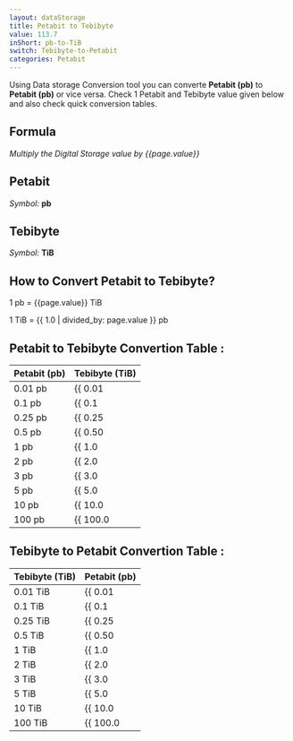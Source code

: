 ```yaml
---
layout: dataStorage
title: Petabit to Tebibyte
value: 113.7
inShort: pb-to-TiB
switch: Tebibyte-to-Petabit
categories: Petabit
---
```


Using Data storage Conversion tool you can converte **Petabit (pb)** to **Petabit (pb)** or vice versa. Check 1 Petabit and Tebibyte value given below and also check quick conversion tables.

## Formula
*Multiply the Digital Storage value by {{page.value}}*

## Petabit
*Symbol:* **pb**

## Tebibyte
*Symbol:* **TiB**

## How to Convert Petabit to Tebibyte?

1 pb = {{page.value}} TiB

1 TiB = {{ 1.0 | divided_by: page.value }} pb


## Petabit to Tebibyte Convertion Table :

| Petabit (pb) | Tebibyte (TiB) |
| ---- | ---- |
| 0.01 pb | {{ 0.01 | times: page.value }} TiB |
| 0.1 pb | {{ 0.1 | times: page.value }} TiB |
| 0.25 pb | {{ 0.25 | times: page.value }} TiB |
| 0.5 pb | {{ 0.50 | times: page.value }} TiB |
| 1 pb | {{ 1.0 | times: page.value }} TiB |
| 2 pb | {{ 2.0 | times: page.value }} TiB |
| 3 pb | {{ 3.0 | times: page.value }} TiB |
| 5 pb | {{ 5.0 | times: page.value }} TiB |
| 10 pb | {{ 10.0 | times: page.value }} TiB |
| 100 pb | {{ 100.0 | times: page.value }} TiB |

## Tebibyte to Petabit Convertion Table :

| Tebibyte (TiB) | Petabit (pb) |
| ---- | ---- |
| 0.01 TiB | {{ 0.01 | divided_by: page.value }} pb |
| 0.1 TiB | {{ 0.1 | divided_by: page.value }} pb |
| 0.25 TiB | {{ 0.25 | divided_by: page.value }} pb |
| 0.5 TiB | {{ 0.50 | divided_by: page.value }} pb |
| 1 TiB | {{ 1.0 | divided_by: page.value }} pb |
| 2 TiB | {{ 2.0 | divided_by: page.value }} pb |
| 3 TiB | {{ 3.0 | divided_by: page.value }} pb |
| 5 TiB | {{ 5.0 | divided_by: page.value }} pb |
| 10 TiB | {{ 10.0 | divided_by: page.value }} pb |
| 100 TiB | {{ 100.0 | divided_by: page.value }} pb |


<script>
document.getElementById('selectInput')[18].selected = true
document.getElementById('selectOutput')[17].selected = true
</script>
